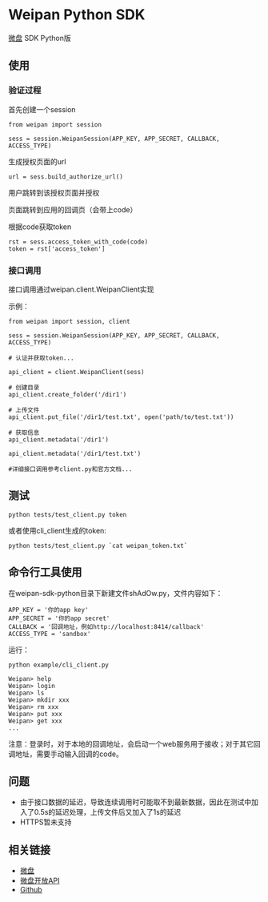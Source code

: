 # Weipan Python SDK

[微盘](http://vdisk.weibo.com) SDK Python版

## 使用

### 验证过程

首先创建一个session

    from weipan import session

    sess = session.WeipanSession(APP_KEY, APP_SECRET, CALLBACK, ACCESS_TYPE)

生成授权页面的url

    url = sess.build_authorize_url()

用户跳转到该授权页面并授权

页面跳转到应用的回调页（会带上code）

根据code获取token

    rst = sess.access_token_with_code(code)
    token = rst['access_token']

### 接口调用

接口调用通过weipan.client.WeipanClient实现

示例：

    from weipan import session, client

    sess = session.WeipanSession(APP_KEY, APP_SECRET, CALLBACK, ACCESS_TYPE)

    # 认证并获取token...

    api_client = client.WeipanClient(sess)

    # 创建目录
    api_client.create_folder('/dir1')

    # 上传文件
    api_client.put_file('/dir1/test.txt', open('path/to/test.txt'))

    # 获取信息
    api_client.metadata('/dir1')

    api_client.metadata('/dir1/test.txt')

    #详细接口调用参考client.py和官方文档...

## 测试

    python tests/test_client.py token

或者使用cli_client生成的token:

    python tests/test_client.py `cat weipan_token.txt`

## 命令行工具使用

在weipan-sdk-python目录下新建文件shAdOw.py，文件内容如下：

    APP_KEY = '你的app key'
    APP_SECRET = '你的app secret'
    CALLBACK = '回调地址，例如http://localhost:8414/callback'
    ACCESS_TYPE = 'sandbox'

运行：

    python example/cli_client.py

    Weipan> help
    Weipan> login
    Weipan> ls
    Weipan> mkdir xxx
    Weipan> rm xxx
    Weipan> put xxx
    Weipan> get xxx
    ...

注意：登录时，对于本地的回调地址，会启动一个web服务用于接收；对于其它回调地址，需要手动输入回调的code。


## 问题

- 由于接口数据的延迟，导致连续调用时可能取不到最新数据，因此在测试中加入了0.5s的延迟处理，上传文件后又加入了1s的延迟
- HTTPS暂未支持

## 相关链接

- [微盘](http://vdisk.weibo.com)
- [微盘开放API](http://vdisk.weibo.com/developers/)
- [Github](http://github.com/ddliu/weipan-sdk-python)

